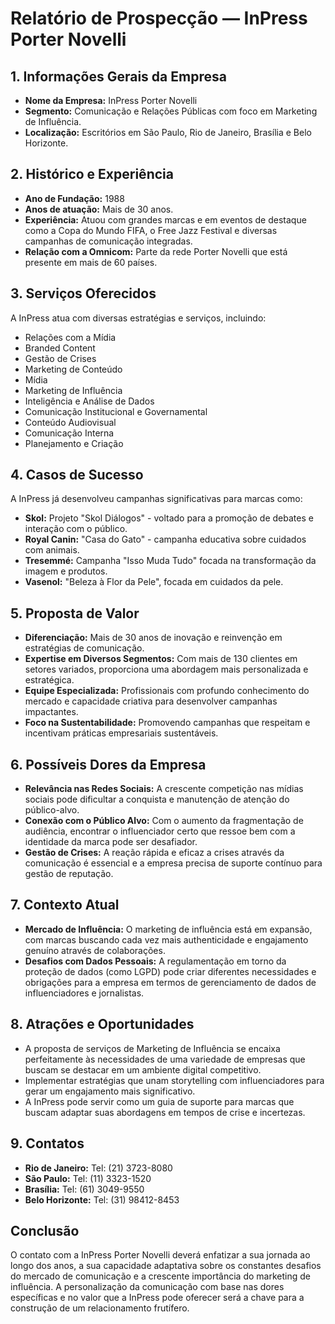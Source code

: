 # Relatório de Prospecção — InPress Porter Novelli

## 1. Informações Gerais da Empresa
- **Nome da Empresa:** InPress Porter Novelli
- **Segmento:** Comunicação e Relações Públicas com foco em Marketing de Influência.
- **Localização:** Escritórios em São Paulo, Rio de Janeiro, Brasília e Belo Horizonte.

## 2. Histórico e Experiência
- **Ano de Fundação:** 1988
- **Anos de atuação:** Mais de 30 anos.
- **Experiência:** Atuou com grandes marcas e em eventos de destaque como a Copa do Mundo FIFA, o Free Jazz Festival e diversas campanhas de comunicação integradas.
- **Relação com a Omnicom:** Parte da rede Porter Novelli que está presente em mais de 60 países.

## 3. Serviços Oferecidos
A InPress atua com diversas estratégias e serviços, incluindo:
- Relações com a Mídia
- Branded Content
- Gestão de Crises
- Marketing de Conteúdo
- Mídia
- Marketing de Influência
- Inteligência e Análise de Dados
- Comunicação Institucional e Governamental
- Conteúdo Audiovisual
- Comunicação Interna
- Planejamento e Criação

## 4. Casos de Sucesso
A InPress já desenvolveu campanhas significativas para marcas como:
- **Skol:** Projeto "Skol Diálogos" - voltado para a promoção de debates e interação com o público.
- **Royal Canin:** "Casa do Gato" - campanha educativa sobre cuidados com animais.
- **Tresemmé:** Campanha "Isso Muda Tudo" focada na transformação da imagem e produtos.
- **Vasenol:** "Beleza à Flor da Pele", focada em cuidados da pele.

## 5. Proposta de Valor
- **Diferenciação:** Mais de 30 anos de inovação e reinvenção em estratégias de comunicação.
- **Expertise em Diversos Segmentos:** Com mais de 130 clientes em setores variados, proporciona uma abordagem mais personalizada e estratégica.
- **Equipe Especializada:** Profissionais com profundo conhecimento do mercado e capacidade criativa para desenvolver campanhas impactantes.
- **Foco na Sustentabilidade:** Promovendo campanhas que respeitam e incentivam práticas empresariais sustentáveis.

## 6. Possíveis Dores da Empresa
- **Relevância nas Redes Sociais:** A crescente competição nas mídias sociais pode dificultar a conquista e manutenção de atenção do público-alvo.
- **Conexão com o Público Alvo:** Com o aumento da fragmentação de audiência, encontrar o influenciador certo que ressoe bem com a identidade da marca pode ser desafiador.
- **Gestão de Crises:** A reação rápida e eficaz a crises através da comunicação é essencial e a empresa precisa de suporte contínuo para gestão de reputação.

## 7. Contexto Atual
- **Mercado de Influência:** O marketing de influência está em expansão, com marcas buscando cada vez mais authenticidade e engajamento genuíno através de colaborações.
- **Desafios com Dados Pessoais:** A regulamentação em torno da proteção de dados (como LGPD) pode criar diferentes necessidades e obrigações para a empresa em termos de gerenciamento de dados de influenciadores e jornalistas.

## 8. Atrações e Oportunidades
- A proposta de serviços de Marketing de Influência se encaixa perfeitamente às necessidades de uma variedade de empresas que buscam se destacar em um ambiente digital competitivo.
- Implementar estratégias que unam storytelling com influenciadores para gerar um engajamento mais significativo.
- A InPress pode servir como um guia de suporte para marcas que buscam adaptar suas abordagens em tempos de crise e incertezas.

## 9. Contatos
- **Rio de Janeiro:** Tel: (21) 3723-8080
- **São Paulo:** Tel: (11) 3323-1520
- **Brasília:** Tel: (61) 3049-9550
- **Belo Horizonte:** Tel: (31) 98412-8453

## Conclusão
O contato com a InPress Porter Novelli deverá enfatizar a sua jornada ao longo dos anos, a sua capacidade adaptativa sobre os constantes desafios do mercado de comunicação e a crescente importância do marketing de influência. A personalização da comunicação com base nas dores específicas e no valor que a InPress pode oferecer será a chave para a construção de um relacionamento frutífero.